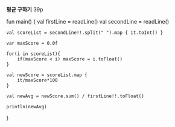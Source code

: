**평균 구하기** 39p<br/>

fun main() {
    val firstLine = readLine()
    val secondLine = readLine()

    val scoreList = secondLine!!.split(" ").map { it.toInt() }

    var maxScore = 0.0f

    for(i in scoreList){
        if(maxScore < i) maxScore = i.toFloat()
    }

    val newScore = scoreList.map {
        it/maxScore*100
    }

    val newAvg = newScore.sum() / firstLine!!.toFloat()

    println(newAvg)
}